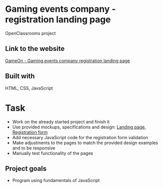 # Gaming events company - registration landing page

OpenClassrooms project

## Link to the website

[GameOn - Gaming events company registration landing page](https://dimterion.github.io/Gaming-events-company-registration-landing-page/)

## Built with

HTML, CSS, JavaScript

# Task

- Work on the already started project and finish it
- Use provided mockups, specifications and design: [Landing page](https://github.com/Dimterion/Gaming-events-company-registration-landing-page/blob/master/GameOn%20website%20design%20example%20-%20landing%20page.jpg), [Registration form](https://github.com/Dimterion/Gaming-events-company-registration-landing-page/blob/master/GameOn%20website%20design%20example%20-%20registration%20form.jpg)
- Add necessary JavaScript code for the registration form validation
- Make adjustments to the pages to match the provided design examples and to be responsive
- Manually test functionality of the pages

## Project goals

- Program using fundamentals of JavaScript
